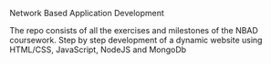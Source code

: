 Network Based Application Development

The repo consists of all the exercises and milestones of the NBAD coursework. 
Step by step development of a dynamic website using HTML/CSS, JavaScript, NodeJS and MongoDb 
